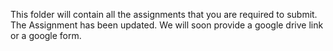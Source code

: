 This folder will contain all the assignments that you are required to submit.
The Assignment has been updated.
We will soon provide a google drive link or a google form.
